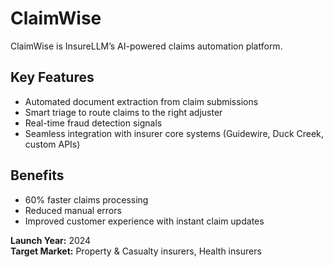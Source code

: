 # ClaimWise

ClaimWise is InsureLLM’s AI-powered claims automation platform.

## Key Features
- Automated document extraction from claim submissions
- Smart triage to route claims to the right adjuster
- Real-time fraud detection signals
- Seamless integration with insurer core systems (Guidewire, Duck Creek, custom APIs)

## Benefits
- 60% faster claims processing
- Reduced manual errors
- Improved customer experience with instant claim updates

**Launch Year:** 2024  
**Target Market:** Property & Casualty insurers, Health insurers  
